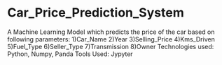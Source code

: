 # Car_Price_Prediction_System
A Machine Learning Model which predicts the price of the car based on following parameters: 1)Car_Name  2)Year  3)Selling_Price  4)Kms_Driven  5)Fuel_Type  6)Seller_Type  7)Transmission 8)Owner  Technologies used: Python, Numpy, Panda Tools Used: Jypyter
